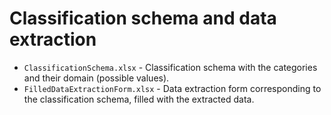 
# Classification schema and data extraction

* `ClassificationSchema.xlsx` - Classification schema with the categories and their domain (possible values).
* `FilledDataExtractionForm.xlsx` - Data extraction form corresponding to the classification schema, filled with the extracted data.

